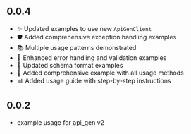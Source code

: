 ## 0.0.4

- ✨ Updated examples to use new `ApiGenClient`
- 🛡️ Added comprehensive exception handling examples
- 📚 Multiple usage patterns demonstrated
- 🔧 Enhanced error handling and validation examples
- 📝 Updated schema format examples
- 🚀 Added comprehensive example with all usage methods
- 📊 Added usage guide with step-by-step instructions

## 0.0.2

- example usage for api_gen v2
